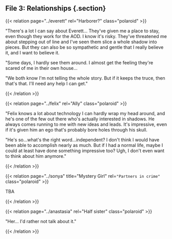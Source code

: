 ## File 3: Relationships {.section}

{{< relation page="../everett" rel="Harborer?" class="polaroid" >}}

"There's a lot I can say about Everett... They've given me a place to stay, even though
they work for the AOD. I know it's risky. They've threatened me about stepping out of line
and I've seen them slice a whole shadow into pieces. But they can also be so sympathetic
and gentle that I really believe it, and I want to believe it.

"Some days, I hardly see them around. I almost get the feeling they're scared of me in their
own house...

"We both know I'm not telling the whole story. But if it keeps the truce, then that's that.
I'll need any help I can get."

{{< /relation >}}

{{< relation page="../felix" rel="Ally" class="polaroid" >}}

"Felix knows a lot about technology I can hardly wrap my head around, and he's one of the
few out there who's actually interested in shadows. He always comes running to me with new ideas
and leads. It's impressive, even if it's given him an ego that's probably bore holes through
his skull.

"He's so...what's the right word...independent? I don't think I would have been able to
accomplish nearly as much. But if I had a normal life, maybe I could at least have done
something impressive too? Ugh, I don't even want to think about him anymore."

{{< /relation >}}

{{< relation page="../sonya" title="Mystery Girl" rel=`"Partners in crime"` class="polaroid" >}}

TBA

{{< /relation >}}

{{< relation page="../anastasia" rel="Half sister" class="polaroid" >}}

"Her... I'd rather not talk about it."

{{< /relation >}}

